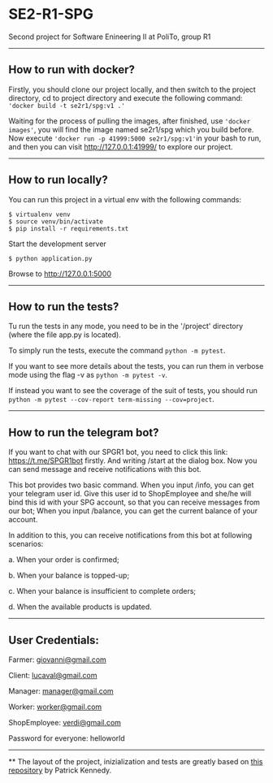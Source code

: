 # SE2-R1-SPG

Second project for Software Enineering II at PoliTo, group R1

----------

## How to run with docker?

Firstly, you should clone our project locally, and then switch to the project directory, cd to project directory and execute the following command: `'docker build -t se2r1/spg:v1 .'`

Waiting for the process of pulling the images, after finished, use `'docker images'`, you will find the image named se2r1/spg which you build before. Now execute `'docker run -p 41999:5000 se2r1/spg:v1'`in your bash to run, and then you can visit <http://127.0.0.1:41999/> to explore our project.

----------
## How to run locally?

You can run this project in a virtual env with the following commands:

```
$ virtualenv venv
$ source venv/bin/activate
$ pip install -r requirements.txt
```

Start the development server

```
$ python application.py
```

Browse to http://127.0.0.1:5000

----------

## How to run the tests?

Tu run the tests in any mode, you need to be in the '/project' directory (where the file app.py is located).

To simply run the tests, execute the command `python -m pytest`.

If you want to see more details about the tests, you can run them in verbose mode using the flag -v as `python -m pytest -v`.

If instead you want to see the coverage of the suit of tests, you should run `python -m pytest --cov-report term-missing --cov=project`.

----------
## How to run the telegram bot?

If you want to chat with our SPGR1 bot, you need to click this link: https://t.me/SPGR1bot firstly. And writing /start at the dialog box. Now you can send message and receive notifications with this bot.

This bot provides two basic command. When you input /info, you can get your telegram user id. Give this user id to ShopEmployee and she/he will bind this id with your SPG account, so that you can receive messages from our bot; When you input /balance, you can get the current balance of your account.

In addition to this, you can receive notifications from this bot at following scenarios:

a. When your order is confirmed;

b. When your balance is topped-up;

c. When your balance is insufficient to complete orders;

d. When the available products is updated.

------

## User Credentials:

Farmer: giovanni@gmail.com

Client: lucaval@gmail.com

Manager: manager@gmail.com

Worker: worker@gmail.com

ShopEmployee: verdi@gmail.com

Password for everyone: helloworld

----------
** The layout of the project, inizialization and tests are greatly based on [this repository](https://gitlab.com/patkennedy79/flask_user_management_example) by Patrick Kennedy.

